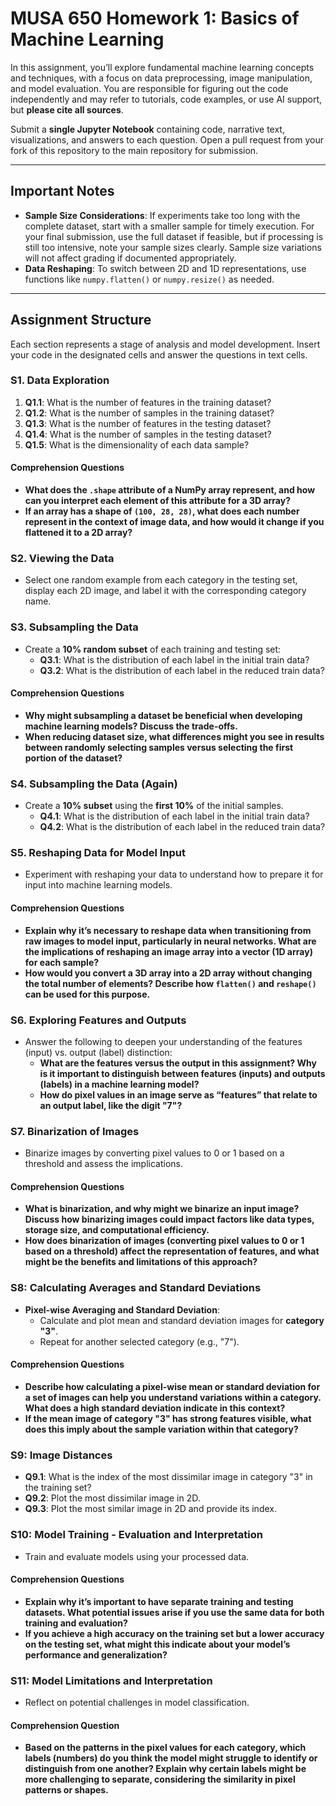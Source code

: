 # MUSA 650 Homework 1: Basics of Machine Learning

In this assignment, you’ll explore fundamental machine learning concepts and techniques, with a focus on data preprocessing, image manipulation, and model evaluation. You are responsible for figuring out the code independently and may refer to tutorials, code examples, or use AI support, but **please cite all sources**.

Submit a **single Jupyter Notebook** containing code, narrative text, visualizations, and answers to each question. Open a pull request from your fork of this repository to the main repository for submission.

---

## Important Notes

- **Sample Size Considerations**: If experiments take too long with the complete dataset, start with a smaller sample for timely execution. For your final submission, use the full dataset if feasible, but if processing is still too intensive, note your sample sizes clearly. Sample size variations will not affect grading if documented appropriately.
- **Data Reshaping**: To switch between 2D and 1D representations, use functions like `numpy.flatten()` or `numpy.resize()` as needed.

---

## Assignment Structure

Each section represents a stage of analysis and model development. Insert your code in the designated cells and answer the questions in text cells.

### S1. Data Exploration

1. **Q1.1**: What is the number of features in the training dataset?
2. **Q1.2**: What is the number of samples in the training dataset?
3. **Q1.3**: What is the number of features in the testing dataset?
4. **Q1.4**: What is the number of samples in the testing dataset?
5. **Q1.5**: What is the dimensionality of each data sample?

#### Comprehension Questions

- **What does the `.shape` attribute of a NumPy array represent, and how can you interpret each element of this attribute for a 3D array?**
- **If an array has a shape of `(100, 28, 28)`, what does each number represent in the context of image data, and how would it change if you flattened it to a 2D array?**

### S2. Viewing the Data

- Select one random example from each category in the testing set, display each 2D image, and label it with the corresponding category name.

### S3. Subsampling the Data

- Create a **10% random subset** of each training and testing set:
  - **Q3.1**: What is the distribution of each label in the initial train data?
  - **Q3.2**: What is the distribution of each label in the reduced train data?

#### Comprehension Questions

- **Why might subsampling a dataset be beneficial when developing machine learning models? Discuss the trade-offs.**
- **When reducing dataset size, what differences might you see in results between randomly selecting samples versus selecting the first portion of the dataset?**

### S4. Subsampling the Data (Again)

- Create a **10% subset** using the **first 10%** of the initial samples.
  - **Q4.1**: What is the distribution of each label in the initial train data?
  - **Q4.2**: What is the distribution of each label in the reduced train data?

### S5. Reshaping Data for Model Input

- Experiment with reshaping your data to understand how to prepare it for input into machine learning models.

#### Comprehension Questions

- **Explain why it’s necessary to reshape data when transitioning from raw images to model input, particularly in neural networks. What are the implications of reshaping an image array into a vector (1D array) for each sample?**
- **How would you convert a 3D array into a 2D array without changing the total number of elements? Describe how `flatten()` and `reshape()` can be used for this purpose.**

### S6. Exploring Features and Outputs

- Answer the following to deepen your understanding of the features (input) vs. output (label) distinction:
  - **What are the features versus the output in this assignment? Why is it important to distinguish between features (inputs) and outputs (labels) in a machine learning model?**
  - **How do pixel values in an image serve as “features” that relate to an output label, like the digit "7"?**

### S7. Binarization of Images

- Binarize images by converting pixel values to 0 or 1 based on a threshold and assess the implications.

#### Comprehension Questions

- **What is binarization, and why might we binarize an input image? Discuss how binarizing images could impact factors like data types, storage size, and computational efficiency.**
- **How does binarization of images (converting pixel values to 0 or 1 based on a threshold) affect the representation of features, and what might be the benefits and limitations of this approach?**

### S8: Calculating Averages and Standard Deviations

- **Pixel-wise Averaging and Standard Deviation**:
  - Calculate and plot mean and standard deviation images for **category "3"**.
  - Repeat for another selected category (e.g., "7").

#### Comprehension Questions

- **Describe how calculating a pixel-wise mean or standard deviation for a set of images can help you understand variations within a category. What does a high standard deviation indicate in this context?**
- **If the mean image of category "3" has strong features visible, what does this imply about the sample variation within that category?**

### S9: Image Distances

- **Q9.1**: What is the index of the most dissimilar image in category "3" in the training set?
- **Q9.2**: Plot the most dissimilar image in 2D.
- **Q9.3**: Plot the most similar image in 2D and provide its index.

### S10: Model Training - Evaluation and Interpretation

- Train and evaluate models using your processed data.

#### Comprehension Questions

- **Explain why it’s important to have separate training and testing datasets. What potential issues arise if you use the same data for both training and evaluation?**
- **If you achieve a high accuracy on the training set but a lower accuracy on the testing set, what might this indicate about your model’s performance and generalization?**

### S11: Model Limitations and Interpretation

- Reflect on potential challenges in model classification.

#### Comprehension Question

- **Based on the patterns in the pixel values for each category, which labels (numbers) do you think the model might struggle to identify or distinguish from one another? Explain why certain labels might be more challenging to separate, considering the similarity in pixel patterns or shapes.**
